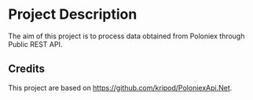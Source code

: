 # Project Description
The aim of this project is to process data obtained from Poloniex through Public REST API.

## Credits
This project are based on https://github.com/kripod/PoloniexApi.Net.
